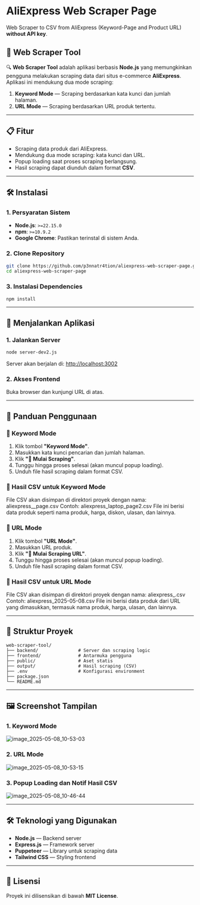 # AliExpress Web Scraper Page

Web Scraper to CSV from AliExpress (Keyword-Page and Product URL) **without API key**.

## 🧰 Web Scraper Tool

🔍 **Web Scraper Tool** adalah aplikasi berbasis **Node.js** yang memungkinkan pengguna melakukan scraping data dari situs e-commerce **AliExpress**. Aplikasi ini mendukung dua mode scraping:

1. **Keyword Mode** — Scraping berdasarkan kata kunci dan jumlah halaman.
2. **URL Mode** — Scraping berdasarkan URL produk tertentu.

---

## 📋 Fitur

- Scraping data produk dari AliExpress.
- Mendukung dua mode scraping: kata kunci dan URL.
- Popup loading saat proses scraping berlangsung.
- Hasil scraping dapat diunduh dalam format **CSV**.

---

## 🛠️ Instalasi

### 1. Persyaratan Sistem

- **Node.js**: `>=22.15.0`
- **npm**: `>=10.9.2`
- **Google Chrome**: Pastikan terinstal di sistem Anda.

### 2. Clone Repository

```bash
git clone https://github.com/p3nnatr4tion/aliexpress-web-scraper-page.git
cd aliexpress-web-scraper-page
````

### 3. Instalasi Dependencies

```bash
npm install
```

---

## 🚀 Menjalankan Aplikasi

### 1. Jalankan Server

```bash
node server-dev2.js
```

Server akan berjalan di: [http://localhost:3002](http://localhost:3002)

### 2. Akses Frontend

Buka browser dan kunjungi URL di atas.

---

## 📖 Panduan Penggunaan

### 🔑 Keyword Mode

1. Klik tombol **"Keyword Mode"**.
2. Masukkan kata kunci pencarian dan jumlah halaman.
3. Klik **"🚀 Mulai Scraping"**.
4. Tunggu hingga proses selesai (akan muncul popup loading).
5. Unduh file hasil scraping dalam format CSV.

### 📁 Hasil CSV untuk Keyword Mode
File CSV akan disimpan di direktori proyek dengan nama:
aliexpress_<keyword>_page<jumlahHalaman>.csv
Contoh: aliexpress_laptop_page2.csv
File ini berisi data produk seperti nama produk, harga, diskon, ulasan, dan lainnya.

### 🔗 URL Mode

1. Klik tombol **"URL Mode"**.
2. Masukkan URL produk.
3. Klik **"🚀 Mulai Scraping URL"**.
4. Tunggu hingga proses selesai (akan muncul popup loading).
5. Unduh file hasil scraping dalam format CSV.

### 📁 Hasil CSV untuk URL Mode
File CSV akan disimpan di direktori proyek dengan nama:
aliexpress_<tanggal>.csv
Contoh: aliexpress_2025-05-08.csv
File ini berisi data produk dari URL yang dimasukkan, termasuk nama produk, harga, ulasan, dan lainnya.

---

## 📂 Struktur Proyek

```
web-scraper-tool/
├── backend/               # Server dan scraping logic
├── frontend/              # Antarmuka pengguna
├── public/                # Aset statis
├── output/                # Hasil scraping (CSV)
├── .env                   # Konfigurasi environment
├── package.json
└── README.md
```

---

## 🖼️ Screenshot Tampilan

### 1. Keyword Mode

![image_2025-05-08_10-53-03](https://github.com/user-attachments/assets/0ce08a85-f22e-4de2-badd-fc916749fcbf)

### 2. URL Mode

![image_2025-05-08_10-53-15](https://github.com/user-attachments/assets/324b9c59-7b64-4351-8f7a-0d7e62991eeb)

### 3. Popup Loading dan Notif Hasil CSV

![image_2025-05-08_10-46-44](https://github.com/user-attachments/assets/b844734a-af43-41c6-91a8-162782e4a45a)


---

## 🛠️ Teknologi yang Digunakan

* **Node.js** — Backend server
* **Express.js** — Framework server
* **Puppeteer** — Library untuk scraping data
* **Tailwind CSS** — Styling frontend
---

## 📜 Lisensi

Proyek ini dilisensikan di bawah **MIT License**.
